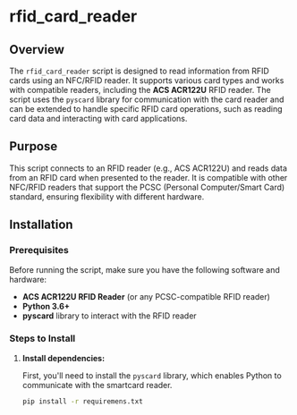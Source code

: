 # rfid_card_reader

## Overview
The `rfid_card_reader` script is designed to read information from RFID cards using an NFC/RFID reader. It supports various card types and works with compatible readers, including the **ACS ACR122U** RFID reader. The script uses the `pyscard` library for communication with the card reader and can be extended to handle specific RFID card operations, such as reading card data and interacting with card applications.

## Purpose
This script connects to an RFID reader (e.g., ACS ACR122U) and reads data from an RFID card when presented to the reader. It is compatible with other NFC/RFID readers that support the PCSC (Personal Computer/Smart Card) standard, ensuring flexibility with different hardware.

## Installation

### Prerequisites
Before running the script, make sure you have the following software and hardware:
- **ACS ACR122U RFID Reader** (or any PCSC-compatible RFID reader)
- **Python 3.6+**
- **pyscard** library to interact with the RFID reader

### Steps to Install
1. **Install dependencies:**

   First, you'll need to install the `pyscard` library, which enables Python to communicate with the smartcard reader.

   ```bash
   pip install -r requiremens.txt

